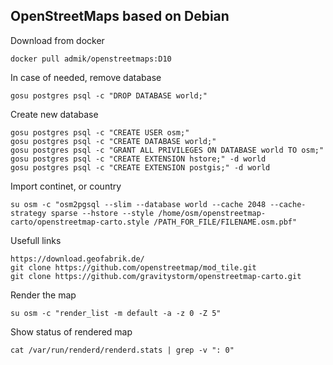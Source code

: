 ## OpenStreetMaps based on Debian
Download from docker
```
docker pull admik/openstreetmaps:D10
```
In case of needed, remove database
```
gosu postgres psql -c "DROP DATABASE world;"
```
Create new database
```
gosu postgres psql -c "CREATE USER osm;"
gosu postgres psql -c "CREATE DATABASE world;"
gosu postgres psql -c "GRANT ALL PRIVILEGES ON DATABASE world TO osm;"
gosu postgres psql -c "CREATE EXTENSION hstore;" -d world
gosu postgres psql -c "CREATE EXTENSION postgis;" -d world
```
Import continet, or country
```
su osm -c "osm2pgsql --slim --database world --cache 2048 --cache-strategy sparse --hstore --style /home/osm/openstreetmap-carto/openstreetmap-carto.style /PATH_FOR_FILE/FILENAME.osm.pbf"
```
Usefull links
```
https://download.geofabrik.de/
git clone https://github.com/openstreetmap/mod_tile.git
git clone https://github.com/gravitystorm/openstreetmap-carto.git
```
Render the map
```
su osm -c "render_list -m default -a -z 0 -Z 5"
```
Show status of rendered map
```
cat /var/run/renderd/renderd.stats | grep -v ": 0"
```
